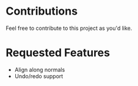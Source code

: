 # Contributions
Feel free to contribute to this project as you'd like.

# Requested Features
- Align along normals
- Undo/redo support

